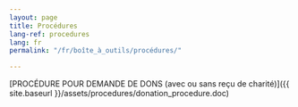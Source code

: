 ```yaml
---
layout: page
title: Procédures
lang-ref: procedures
lang: fr
permalink: "/fr/boîte_à_outils/procédures/"

---
```

[PROCÉDURE POUR DEMANDE DE DONS (avec ou sans reçu de charité)]({{ site.baseurl }}/assets/procedures/donation_procedure.doc)